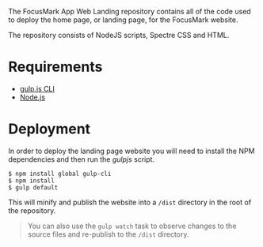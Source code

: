 The FocusMark App Web Landing repository contains all of the code used to deploy the home page, or landing page, for the FocusMark website.

The repository consists of NodeJS scripts, Spectre CSS and HTML. 

# Requirements

- [gulp.js CLI](https://gulpjs.com/docs/en/getting-started/quick-start/)
- [Node.js](https://nodejs.org/en/)

# Deployment

In order to deploy the landing page website you will need to install the NPM dependencies and then run the _gulpjs_ script.

```
$ npm install global gulp-cli
$ npm install
$ gulp default
```

This will minify and publish the website into a `/dist` directory in the root of the repository. 

> You can also use the `gulp watch` task to observe changes to the source files and re-publish to the `/dist` directory.